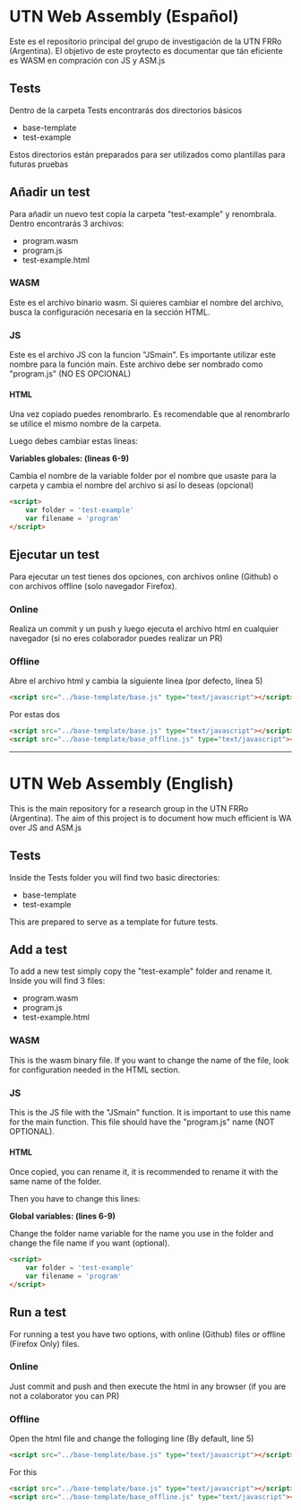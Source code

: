 # UTN Web Assembly (Español)

Este es el repositorio principal del grupo de investigación de la UTN FRRo (Argentina). El objetivo de este proytecto es documentar que tán eficiente es WASM en compración con JS y ASM.js

## Tests

Dentro de la carpeta Tests encontrarás dos directorios básicos 

- base-template
- test-example

Estos directorios están preparados para ser utilizados como plantillas para futuras pruebas

## Añadir un test

Para añadir un nuevo test copia la carpeta "test-example" y renombrala. Dentro encontrarás 3 archivos:

- program.wasm
- program.js
- test-example.html

### WASM

Este es el archivo binario wasm. Si quieres cambiar el nombre del archivo, busca la configuración necesaria en la sección HTML.

### JS

Este es el archivo JS con la funcion "JSmain". Es importante utilizar este nombre para la función main. Este archivo debe ser nombrado como "program.js" (NO ES OPCIONAL)

#### HTML

Una vez copiado puedes renombrarlo. Es recomendable que al renombrarlo se utilice el mismo nombre de la carpeta.

Luego debes cambiar estas lineas:

**Variables globales: (lineas 6-9)**

Cambia el nombre de la variable folder por el nombre que usaste para la carpeta y cambia el nombre del archivo si así lo deseas (opcional)

```html
<script>
    var folder = 'test-example'
    var filename = 'program'
</script> 
```

## Ejecutar un test

Para ejecutar un test tienes dos opciones, con archivos online (Github) o con archivos offline (solo navegador Firefox).

### Online

Realiza un commit y un push y luego ejecuta el archivo html en cualquier navegador (si no eres colaborador puedes realizar un PR)

### Offline

Abre el archivo html y cambia la siguiente linea (por defecto, línea 5) 

```html
<script src="../base-template/base.js" type="text/javascript"></script> 
```

Por estas dos

```html
<script src="../base-template/base.js" type="text/javascript"></script> 
<script src="../base-template/base_offline.js" type="text/javascript"></script> 
```
--------------------------------------------------------------------------------------------------------------------------------------------------------------------------------------------

# UTN Web Assembly (English)

This is the main repository for a research group in the UTN FRRo (Argentina). The aim of this project is to document how much efficient is WA over JS and ASM.js

## Tests

Inside the Tests folder you will find two basic directories:

- base-template
- test-example

This are prepared to serve as a template for future tests.

##  Add a test

To add a new test simply copy the "test-example" folder and rename it. Inside you will find 3 files:

- program.wasm
- program.js
- test-example.html

### WASM

This is the wasm binary file. If you want to change the name of the file, look for configuration needed in the HTML section.

### JS

This is the JS file with the "JSmain" function. It is important to use this name for the main function. This file should have the "program.js" name (NOT OPTIONAL).

#### HTML

Once copied, you can rename it, it is recommended to rename it with the same name of the folder. 

Then you have to change this lines:

**Global variables: (lines 6-9)**

Change the folder name variable for the name you use in the folder and change the file name if you want (optional).

```html
<script>
    var folder = 'test-example'
    var filename = 'program'
</script> 
```

## Run a test 

For running a test you have two options, with online (Github) files or offline (Firefox Only) files.

### Online

Just commit and push and then execute the html in any browser (if you are not a colaborator you can PR)

### Offline

Open the html file and change the folloging line (By default, line 5)

```html
<script src="../base-template/base.js" type="text/javascript"></script> 
```

For this

```html
<script src="../base-template/base.js" type="text/javascript"></script> 
<script src="../base-template/base_offline.js" type="text/javascript"></script> 
```
